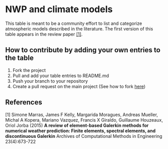 # NWP and climate models

This table is meant to be a community effort to list and categorize atmospheric models described in the literature. 
The first version of this table appears in the review paper [[1]](#1).

## How to contribute by adding your own entries to the table
1. Fork the project
2. Pull and add your table entries to README.md
3. Push your branch to your repository
4. Create a pull request on the main project (See how to fork [here](https://docs.github.com/en/free-pro-team@latest/github/getting-started-with-github/fork-a-repo))

## References
<a id="1">[1]</a> 
Simone Marras, James F Kelly, Margarida Moragues, Andreas Mueller, Michal A Kopera, Mariano Vazquez, Francis X Giraldo, Guillaume Houzeaux, Oriol Jorba (2015) 
**A review of element-based Galerkin methods for numerical weather prediction: Finite elements, spectral elements, and discontinuous Galerkin**
Archives of Computational Methods in Engineering 23(4):673-722

